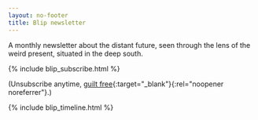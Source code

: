 ```yaml
---
layout: no-footer
title: Blip newsletter
---
```


A monthly newsletter about the distant future, seen through the lens of the weird present, situated in the deep south.

{% include blip_subscribe.html %}

(Unsubscribe anytime, [guilt free](/why-i-dont-check-unsubscribes/){:target="_blank"}{:rel="noopener noreferrer"}.)

{% include blip_timeline.html %}
